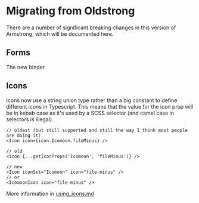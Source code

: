 # Migrating from Oldstrong

There are a number of significant breaking changes in this version of Armstrong, which will be documented here.

## Forms

The new binder

## Icons

Icons now use a string union type rather than a big constant to define different icons in Typescript. This means that the value for the icon prop will be in kebab case as it's used by a SCSS selector (and camel case in selectors is illegal).

```tsx
// oldest (but still supported and still the way I think most people are doing it)
<Icon icon={icon.Icomoon.fileMinus} />

// old
<Icon {...getIconProps('Icomoon', 'fileMinus')} />

// new
<Icon iconSet="Icomoon" icon="file-minus" />
// or
<IcomoonIcon icon="file-minus" />
```

More information in [using_icons.md](./using_icons.md)
